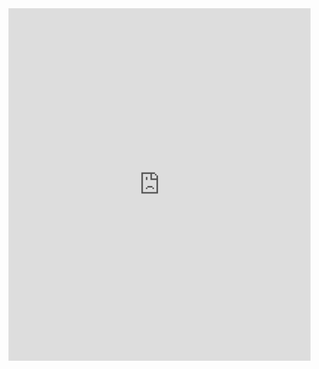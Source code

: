 
<embed src="https://github.com/Schrodingercutecat/waynetang.github.io/files/CV Weiheng Tang.pdf" width="600" height="700" type='application/pdf'> 
